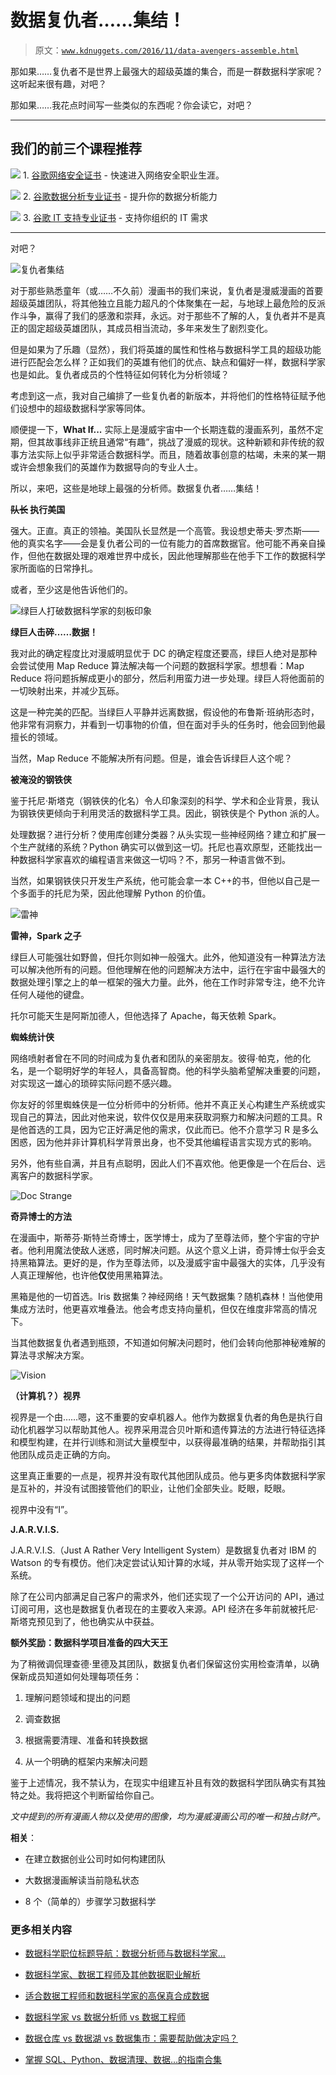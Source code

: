 # 数据复仇者……集结！

> 原文：[`www.kdnuggets.com/2016/11/data-avengers-assemble.html`](https://www.kdnuggets.com/2016/11/data-avengers-assemble.html)

那如果……复仇者不是世界上最强大的超级英雄的集合，而是一群数据科学家呢？这听起来很有趣，对吧？

那如果……我花点时间写一些类似的东西呢？你会读它，对吧？

* * *

## 我们的前三个课程推荐

![](img/0244c01ba9267c002ef39d4907e0b8fb.png) 1\. [谷歌网络安全证书](https://www.kdnuggets.com/google-cybersecurity) - 快速进入网络安全职业生涯。

![](img/e225c49c3c91745821c8c0368bf04711.png) 2\. [谷歌数据分析专业证书](https://www.kdnuggets.com/google-data-analytics) - 提升你的数据分析能力

![](img/0244c01ba9267c002ef39d4907e0b8fb.png) 3\. [谷歌 IT 支持专业证书](https://www.kdnuggets.com/google-itsupport) - 支持你组织的 IT 需求

* * *

对吧？

![复仇者集结](img/22f36be0031213f87d45eea95c611390.png)

对于那些熟悉童年（或……不久前）漫画书的我们来说，复仇者是漫威漫画的首要超级英雄团队，将其他独立且能力超凡的个体聚集在一起，与地球上最危险的反派作斗争，赢得了我们的感激和崇拜，永远。对于那些不了解的人，复仇者并不是真正的固定超级英雄团队，其成员相当流动，多年来发生了剧烈变化。

但是如果为了乐趣（显然），我们将英雄的属性和性格与数据科学工具的超级功能进行匹配会怎么样？正如我们的英雄有他们的优点、缺点和偏好一样，数据科学家也是如此。复仇者成员的个性特征如何转化为分析领域？

考虑到这一点，我对自己编排了一些复仇者的新版本，并将他们的性格特征赋予他们设想中的超级数据科学家等同体。

顺便提一下，**What If...** 实际上是漫威宇宙中一个长期连载的漫画系列，虽然不定期，但其故事线非正统且通常“有趣”，挑战了漫威的现状。这种新颖和非传统的叙事方法实际上似乎非常适合数据科学。而且，随着故事创意的枯竭，未来的某一期或许会想象我们的英雄作为数据导向的专业人士。

所以，来吧，这些是地球上最强的分析师。数据复仇者……集结！

**~~队长~~ 执行美国**

强大。正直。真正的领袖。美国队长显然是一个高管。我设想史蒂夫·罗杰斯——他的真实名字——会是复仇者公司的一位有能力的首席数据官。他可能不再亲自操作，但他在数据处理的艰难世界中成长，因此他理解那些在他手下工作的数据科学家所面临的日常挣扎。

或者，至少这是他告诉他们的。

![绿巨人打破数据科学家的刻板印象](img/d55e79e1ad4e39355eb5018d6bd4c2a6.png)

**绿巨人击碎……数据！**

我对此的确定程度比对漫威明显优于 DC 的确定程度还要高，绿巨人绝对是那种会尝试使用 Map Reduce 算法解决每一个问题的数据科学家。想想看：Map Reduce 将问题拆解成更小的部分，然后利用蛮力进一步处理。绿巨人将他面前的一切映射出来，并减少瓦砾。

这是一种完美的匹配。当绿巨人平静并远离数据，假设他的布鲁斯·班纳形态时，他非常有洞察力，并看到一切事物的价值，但在面对手头的任务时，他会回到他最擅长的领域。

当然，Map Reduce 不能解决所有问题。但是，谁会告诉绿巨人这个呢？

**被淹没的钢铁侠**

鉴于托尼·斯塔克（钢铁侠的化名）令人印象深刻的科学、学术和企业背景，我认为钢铁侠更倾向于利用灵活的数据科学工具。因此，钢铁侠是个 Python 派的人。

处理数据？进行分析？使用库创建分类器？从头实现一些神经网络？建立和扩展一个生产就绪的系统？Python 确实可以做到这一切。托尼也喜欢原型，还能找出一种数据科学家喜欢的编程语言来做这一切吗？不，那另一种语言做不到。

当然，如果钢铁侠只开发生产系统，他可能会拿一本 C++的书，但他以自己是一个多面手的托尼为荣，因此他理解 Python 的价值。

![雷神](img/1c7bac28510585d957518c4bf6bb38fa.png)

**雷神，Spark 之子**

绿巨人可能强壮如野兽，但托尔则如神一般强大。此外，他知道没有一种算法方法可以解决他所有的问题。但他理解在他的问题解决方法中，运行在宇宙中最强大的数据处理引擎之上的单一框架的强大力量。此外，他在工作时非常专注，绝不允许任何人碰他的键盘。

托尔可能天生是阿斯加德人，但他选择了 Apache，每天依赖 Spark。

**蜘蛛统计侠**

网络喷射者曾在不同的时间成为复仇者和团队的亲密朋友。彼得·帕克，他的化名，是一个聪明好学的年轻人，具备高智商。他的科学头脑希望解决重要的问题，对实现这一雄心的琐碎实际问题不感兴趣。

你友好的邻里蜘蛛侠是一位分析师中的分析师。他并不真正关心构建生产系统或实现自己的算法，因此对他来说，软件仅仅是用来获取洞察力和解决问题的工具。R 是他首选的工具，因为它正好满足他的需求，仅此而已。他不介意学习 R 是多么困惑，因为他并非计算机科学背景出身，也不受其他编程语言实现方式的影响。

另外，他有些自满，并且有点聪明，因此人们不喜欢他。他更像是一个在后台、远离客户的数据科学家。

![Doc Strange](img/68ce9c83165238990997eac64ba7c2a2.png)

**奇异博士的方法**

在漫画中，斯蒂芬·斯特兰奇博士，医学博士，成为了至尊法师，整个宇宙的守护者。他利用魔法使敌人迷惑，同时解决问题。从这个意义上讲，奇异博士似乎会支持黑箱算法。更好的是，作为至尊法师，以及漫威宇宙中最强大的实体，几乎没有人真正理解他，也许他**仅**使用黑箱算法。

黑箱是他的一切首选。Iris 数据集？神经网络！天气数据集？随机森林！当他使用集成方法时，他更喜欢堆叠法。他会考虑支持向量机，但仅在维度非常高的情况下。

当其他数据复仇者遇到瓶颈，不知道如何解决问题时，他们会转向他那神秘难解的算法寻求解决方案。

![Vision](img/e9265ce97922de87bb6258679b38d83b.png)

**（计算机？）视界**

视界是一个由……嗯，这不重要的安卓机器人。他作为数据复仇者的角色是执行自动化机器学习以帮助其他人。视界采用混合贝叶斯和遗传算法的方法进行特征选择和模型构建，在并行训练和测试大量模型中，以获得最准确的结果，并帮助指引其他团队成员走正确的方向。

这里真正重要的一点是，视界并没有取代其他团队成员。他与更多肉体数据科学家是互补的，并没有试图接管他们的职业，让他们全部失业。眨眼，眨眼。

视界中没有“I”。

**J.A.R.V.I.S.**

J.A.R.V.I.S.（Just A Rather Very Intelligent System）是数据复仇者对 IBM 的 Watson 的专有模仿。他们决定尝试认知计算的水域，并从零开始实现了这样一个系统。

除了在公司内部满足自己客户的需求外，他们还实现了一个公开访问的 API，通过订阅可用，这也是数据复仇者现在的主要收入来源。API 经济在多年前就被托尼·斯塔克预见到了，他也确实从中获益。

**额外奖励：数据科学项目准备的四大天王**

为了稍微调侃理查德·里德及其团队，数据复仇者们保留这份实用检查清单，以确保新成员知道如何处理每项任务：

1.  理解问题领域和提出的问题

1.  调查数据

1.  根据需要清理、准备和转换数据

1.  从一个明确的框架内来解决问题

鉴于上述情况，我不禁认为，在现实中组建互补且有效的数据科学团队确实有其独特之处。我将把这个判断留给你自己。

*文中提到的所有漫画人物以及使用的图像，均为漫威漫画公司的唯一和独占财产。*

**相关**：

+   在建立数据创业公司时如何构建团队

+   大数据漫画解读当前隐私状态

+   8 个（简单的）步骤学习数据科学

### 更多相关内容

+   [数据科学职位标题导航：数据分析师与数据科学家…](https://www.kdnuggets.com/navigating-data-science-job-titles-data-analyst-vs-data-scientist-vs-data-engineer)

+   [数据科学家、数据工程师及其他数据职业解析](https://www.kdnuggets.com/2021/05/data-scientist-data-engineer-data-careers-explained.html)

+   [适合数据工程师和数据科学家的高保真合成数据](https://www.kdnuggets.com/2022/tonic-high-fidelity-synthetic-data-engineers-scientists-alike.html)

+   [数据科学家 vs 数据分析师 vs 数据工程师](https://www.kdnuggets.com/2022/01/data-scientist-data-analyst-data-engineer.html)

+   [数据仓库 vs 数据湖 vs 数据集市：需要帮助做决定吗？](https://www.kdnuggets.com/data-warehouses-vs-data-lakes-vs-data-marts-need-help-deciding)

+   [掌握 SQL、Python、数据清理、数据…的指南合集](https://www.kdnuggets.com/collection-of-guides-on-mastering-sql-python-data-cleaning-data-wrangling-and-exploratory-data-analysis)
